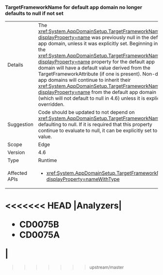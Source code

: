 ### TargetFrameworkName for default app domain no longer defaults to null if not set

|   |   |
|---|---|
|Details|The <xref:System.AppDomainSetup.TargetFrameworkName?displayProperty=name> was previously null in the default app domain, unless it was explicitly set. Beginning in 4.6, the <xref:System.AppDomainSetup.TargetFrameworkName?displayProperty=name> property for the default app domain will have a default value derived from the TargetFrameworkAttribute (if one is present). Non-default app domains will continue to inherit their <xref:System.AppDomainSetup.TargetFrameworkName?displayProperty=name> from the default app domain (which will not default to null in 4.6) unless it is explicitly overridden.|
|Suggestion|Code should be updated to not depend on <xref:System.AppDomainSetup.TargetFrameworkName> defaulting to null. If it is required that this property continue to evaluate to null, it can be explicitly set to that value.|
|Scope|Edge|
|Version|4.6|
|Type|Runtime|
|Affected APIs|<ul><li><xref:System.AppDomainSetup.TargetFrameworkName?displayProperty=nameWithType></li></ul>|
<<<<<<< HEAD
|Analyzers|<ul><li>CD0075B</li><li>CD0075A</li></ul>|
=======
>>>>>>> upstream/master

